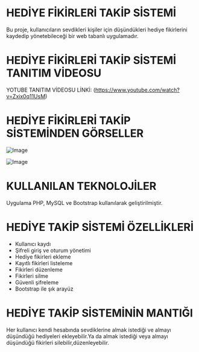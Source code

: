 # HEDİYE FİKİRLERİ TAKİP SİSTEMİ

Bu proje, kullanıcıların sevdikleri kişiler için düşündükleri hediye fikirlerini kaydedip yönetebileceği bir web tabanlı uygulamadır. 

# HEDİYE FİKİRLERİ TAKİP SİSTEMİ TANITIM VİDEOSU

YOTUBE TANITIM VİDEOSU LİNKİ: (https://www.youtube.com/watch?v=Zxix0q11UsM)

# HEDİYE FİKİRLERİ TAKİP SİSTEMİNDEN GÖRSELLER 

![Image](https://github.com/user-attachments/assets/32317a50-eb50-4287-bd42-7b07d3034667)

![Image](https://github.com/user-attachments/assets/5fffeabe-a903-4f61-b4df-837d9e23beab)

# KULLANILAN TEKNOLOJİLER

Uygulama PHP, MySQL ve Bootstrap kullanılarak geliştirilmiştir.

# HEDİYE TAKİP SİSTEMİ ÖZELLİKLERİ

- Kullanıcı kaydı
- Şifreli giriş ve oturum yönetimi 
- Hediye fikirleri ekleme
- Kayıtlı fikirleri listeleme
- Fikirleri düzenleme
- Fikirleri silme
- Güvenli şifreleme 
- Bootstrap ile şık arayüz

# HEDİYE TAKİP SİSTEMİNİN MANTIĞI

Her kullanıcı kendi hesabında sevdiklerine almak istediği ve almayı düşündüğü hediyeleri ekleyebilir.Ya da almak istediği veya almayı düşündüğü fikirleri silebilir,düzenleyebilir.
